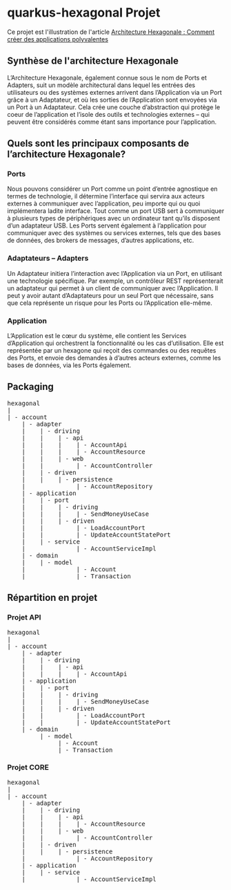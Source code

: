 # quarkus-hexagonal Projet

Ce projet est l'illustration de l'article [Architecture Hexagonale : Comment créer des applications polyvalentes](https://lixtec.fr/architecture-hexagonale-hexagonal-architecture)

## Synthèse de l'architecture Hexagonale

L’Architecture Hexagonale, également connue sous le nom de Ports et Adapters, suit un modèle architectural dans lequel les entrées des utilisateurs ou des systèmes externes arrivent dans l’Application via un Port grâce à un Adaptateur, et où les sorties de l’Application sont envoyées via un Port à un Adaptateur. Cela crée une couche d’abstraction qui protège le coeur de l’application et l’isole des outils et technologies externes – qui peuvent être considérés comme étant sans importance pour l’application.

## Quels sont les principaux composants de l’architecture Hexagonale?

### Ports
Nous pouvons considérer un Port comme un point d’entrée agnostique en termes de technologie, il détermine l’interface qui servira aux acteurs externes à communiquer avec l’application, peu importe qui ou quoi implémentera ladite interface. Tout comme un port USB sert à communiquer à plusieurs types de périphériques avec un ordinateur tant qu’ils disposent d’un adaptateur USB. Les Ports servent également à l’application pour communiquer avec des systèmes ou services externes, tels que des bases de données, des brokers de messages, d’autres applications, etc.

### Adaptateurs – Adapters
Un Adaptateur initiera l’interaction avec l’Application via un Port, en utilisant une technologie spécifique. Par exemple, un contrôleur REST représenterait un adaptateur qui permet à un client de communiquer avec l’Application. Il peut y avoir autant d’Adaptateurs pour un seul Port que nécessaire, sans que cela représente un risque pour les Ports ou l’Application elle-même.


### Application
L’Application est le cœur du système, elle contient les Services d’Application qui orchestrent la fonctionnalité ou les cas d’utilisation. Elle est représentée par un hexagone qui reçoit des commandes ou des requêtes des Ports, et envoie des demandes à d’autres acteurs externes, comme les bases de données, via les Ports également.

## Packaging

<pre><span>hexagonal<br>|<br>| - account<br>    | - adapter<br>    |    | - driving<br>    |    |    | - api<br>    |    |    |    | - AccountApi<br>    |    |    |    | - AccountResource<br>    |    |    | - web<br>    |    |         | - AccountController<br>    |    | - driven<br>    |    |    | - persistence<br>    |              | - AccountRepository<br>    | - application<br>    |    | - port<br>    |    |    | - driving<br>    |    |    |    | - SendMoneyUseCase<br>    |    |    | - driven<br>    |    |         | - LoadAccountPort<br>    |    |         | - UpdateAccountStatePort<br>    |    | - service<br>    |              | - AccountServiceImpl<br>    | - domain<br>    |    | - model<br/>    |              | - Account<br>    |              | - Transaction<br></span></pre>

## Répartition en projet

### Projet API
<pre><span>hexagonal<br>|<br>| - account<br>    | - adapter<br>    |    | - driving<br>    |    |    | - api<br>    |    |    |    | - AccountApi<br>    | - application<br>    |    | - port<br>    |    |    | - driving<br>    |    |    |    | - SendMoneyUseCase<br>    |    |    | - driven<br>    |    |         | - LoadAccountPort<br>    |    |         | - UpdateAccountStatePort<br>    | - domain<br>         | - model<br/>              | - Account<br>              | - Transaction<br></span></pre>

### Projet CORE
<pre><span>hexagonal<br>|<br>| - account<br>    | - adapter<br>    |    | - driving<br>    |    |    | - api<br>    |    |    |    | - AccountResource<br>    |    |    | - web<br>    |    |         | - AccountController<br>    |    | - driven<br>    |    |    | - persistence<br>    |              | - AccountRepository<br>    | - application<br>    |    | - service<br>    |              | - AccountServiceImpl</span></pre>
